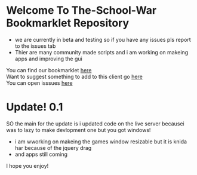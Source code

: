 # Welcome To The-School-War Bookmarklet Repository
* we are currently in beta and testing so if you have any issues pls report to the issues tab
* Thier are many community made scripts and i am working on makeing apps and improving the gui

You can find our bookmarklet <a href='https://the-school-war.github.io/pages/tools.html'>here</a> <br>
Want to suggest something to add to this client go <a href="https://github.com/the-school-war/bookmarklet/discussions/1">here</a><br>
You can open isssues <a href="https://github.com/the-school-war/bookmarklet/issues">here</a>

# Update! 0.1
SO the main for the update is i updated code on the live server becausei was to lazy to make devlopment one
but you got windows! 
* i am wworking on makeing the games window resizable but it is knida har because of the jquery drag
* and apps still coming

I hope you enjoy!
